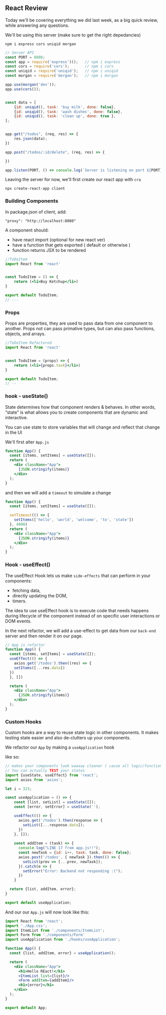 ## React Review

Today we'll be covering everything we did last week, as a big quick review, while answering any questions.


We'll be using this server (make sure to get the right depedancies)

`npm i express cors uniqid morgan`

```js
// Server API
const PORT = 8080;
const app = require('express')();   // npm i express
const cors = require('cors');       // npm i cors
const uniqid = require('uniqid');   // npm i uniqid
const morgan = require('morgan');   // npm i morgan

app.use(morgan('dev'));
app.use(cors());


const data = [
    {id: uniqid(), task: 'buy milk', done: false},
    {id: uniqid(), task: 'wash dishes', done: false},
    {id: uniqid(), task: 'clean up', done: true },
];


app.get("/todos", (req, res) => {
    res.json(data);
})

app.post("/todos/:id/delete", (req, res) => {

})

app.listen(PORT, () => console.log(`Server is listening on port ${PORT}`));
```

Leaving the server for now, we'll first create our react app with `cra`

`npx create-react-app client`

### Building Components 

In package.json of client, add:

```
"proxy": "http://localhost:8080"
```

A component should:

 - have react import (optional for new react ver)
 - have a function that gets exported  ( default or otherwise )
 - function returns JSX to be rendered



```jsx
//ToDoItem
import React from 'react'


const TodoItem = () => {
    return (<li>Buy Ketchup</li>)
}

export default TodoItem;
// ---
```

### Props

Props are properties, they are used to pass data from one component to another. Props not can pass primative types, but can also pass functions, objects, and arrays.

```jsx
//ToDoItem Refactored
import React from 'react'


const TodoItem = (props) => {
    return (<li>{props.task}</li>)
}

export default TodoItem;
// --
```

### hook - useState()

State determines how that component renders & behaves. In other words, “state” is what allows you to create components that are dynamic and interactive.

You can use state to store variables that will change and reflect that change in the UI

We'll first alter `App.js`

```jsx
function App() {
  const [items, setItems] = useState([]);
  return (
    <div className="App">
      {JSON.stringify(items)}
    </div>
  );
}
```

and then we will add a `timeout` to simulate a change

```jsx
function App() {
  const [items, setItems] = useState([]);

  setTimeout(() => {
    setItems(['hello', 'world', 'welcome', 'to', 'state'])
  }, 4000)
  return (
    <div className="App">
      {JSON.stringify(items)}
    </div>
  );
}
```

### Hook - useEffect()

The useEffect Hook lets us make `side-effects` that can perform in your components: 
 - fetching data,
 - directly updating the DOM,
 - timers.


The idea to use useEffect hook is to execute code that needs happens during lifecycle of the component instead of on specific user interactions or DOM events.

In the next refactor, we will add a use-effect to get data from our `back-end` server and then render it on our page.

```jsx
// App js refactor
function App() {
  const [items, setItems] = useState([]);
  useEffect(() => {
    axios.get('/todos').then((res) => {
    setItems([...res.data])
  })
  }, [])

  return (
    <div className="App">
      {JSON.stringify(items)}
    </div>
  );
}
```

### Custom Hooks 

Custom hooks are a way to reuse state logic in other components. It makes testing state easier and also de-clutters up your components. 

We refactor our `App` by making a `useApplication` hook

like so:

```jsx
// makes your components look waaaay cleaner ( cause all logic/functions has been moved)
// You can actually TEST your states
import {useState, useEffect} from 'react';
import axios from 'axios';

let i = 323;

const useApplication = () => {
    const [list, setList] = useState([]);
    const [error, setError] = useState('');

    useEffect(() => {
      axios.get('/todos').then(response => {
        setList([...response.data]);
      })
    }, []);
  
    const addItem = (task) => {
      console.log("LINE 17 from app.js!!");
      const newTask = {id: i++, task: task, done: false};
      axios.post('/todos', { newTask }).then(() => {
        setList(prev => [...prev, newTask]);
      }).catch(e => {
        setError("Error: Backend not responding :(");
      })
    }

  return {list, addItem, error};
}

export default useApplication;
```

And our our `App.js` will now look like this:


```jsx
import React from 'react';
import './App.css';
import ItemList from './components/ItemList';
import Form from './components/Form'
import useApplication from './hooks/useApplication';

function App() {
  const {list, addItem, error} = useApplication();

  return (
    <div className="App">
      <h1>Hello REact!</h1>
      <ItemList list={list}/>
      <Form addItem={addItem}/>
      <h1>{error}</h1>
    </div>
  );
}

export default App;

```

